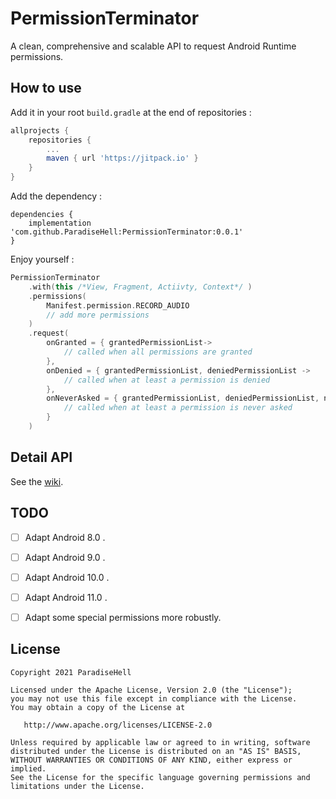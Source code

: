 # PermissionTerminator

A clean, comprehensive and scalable API to request Android Runtime permissions.

## How to use

Add it in your root `build.gradle` at the end of repositories :
```gradle
allprojects {
	repositories {
		...
		maven { url 'https://jitpack.io' }
	}
}
```

Add the dependency :
```
dependencies {
	implementation 'com.github.ParadiseHell:PermissionTerminator:0.0.1'
}
```

Enjoy yourself :

```kotlin
PermissionTerminator
	.with(this /*View, Fragment, Actiivty, Context*/ )
	.permissions(
		Manifest.permission.RECORD_AUDIO
		// add more permissions
	)
	.request(
		onGranted = { grantedPermissionList->
			// called when all permissions are granted
		},
		onDenied = { grantedPermissionList, deniedPermissionList ->
			// called when at least a permission is denied
		},
		onNeverAsked = { grantedPermissionList, deniedPermissionList, neverAskPermissionList ->
			// called when at least a permission is never asked
		}
	)
```

## Detail API

See the [wiki](https://github.com/ParadiseHell/PermissionTerminator/wiki).

## TODO

- [ ] Adapt Android 8.0 .
- [ ] Adapt Android 9.0 .
- [ ] Adapt Android 10.0 .
- [ ] Adapt Android 11.0 .
- [ ] Adapt some special permissions more robustly.


## License

```
Copyright 2021 ParadiseHell

Licensed under the Apache License, Version 2.0 (the "License");
you may not use this file except in compliance with the License.
You may obtain a copy of the License at

   http://www.apache.org/licenses/LICENSE-2.0

Unless required by applicable law or agreed to in writing, software
distributed under the License is distributed on an "AS IS" BASIS,
WITHOUT WARRANTIES OR CONDITIONS OF ANY KIND, either express or implied.
See the License for the specific language governing permissions and
limitations under the License.
```
